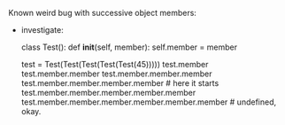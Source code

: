 
Known weird bug with successive object members:  
- investigate:

    class Test():
        def __init__(self, member):
            self.member = member

    test = Test(Test(Test(Test(Test(45)))))
    test.member
    test.member.member
    test.member.member.member
    test.member.member.member.member # here it starts
    test.member.member.member.member.member
    test.member.member.member.member.member.member # undefined, okay.



